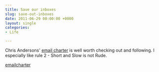 ```yaml
---
title: Save our inboxes
slug: save-out-inboxes
date: 2011-06-29 00:00:00 +0000
layout: single
categories: 
- Life

---
```

Chris Andersons' [email charter][emailcharter] is well worth checking out and following. I especially like rule 2 - Short and Slow is not Rude.
   
[emailcharter][emailcharter]

[emailcharter]: http://www.emailcharter.org/
